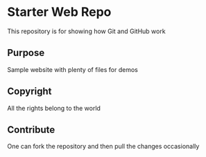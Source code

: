 # Starter Web Repo

This repository is for showing how Git and GitHub work

## Purpose

Sample website with plenty of files for demos

## Copyright

All the rights belong to the world

## Contribute

One can fork the repository and then pull the changes occasionally
